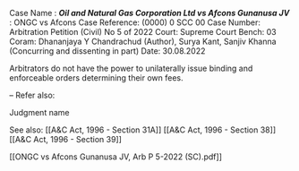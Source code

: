 Case Name : ***Oil and Natural Gas Corporation Ltd vs Afcons Gunanusa JV*** : ONGC vs Afcons
Case Reference: (0000) 0 SCC 00
Case Number: Arbitration Petition (Civil) No 5 of 2022
Court: Supreme Court
Bench: 03
Coram: Dhananjaya Y Chandrachud (Author), Surya Kant, Sanjiv Khanna (Concurring and dissenting in part)
Date: 30.08.2022

Arbitrators do not have the power to unilaterally issue binding and enforceable orders determining their own fees.

–
Refer also:

Judgment name

See also:
[[A&C Act, 1996 - Section 31A]]
[[A&C Act, 1996 - Section 38]]
[[A&C Act, 1996 - Section 39]]

[[ONGC vs Afcons Gunanusa JV, Arb P 5-2022 (SC).pdf]]